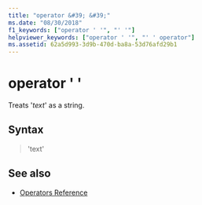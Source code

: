 ```yaml
---
title: "operator &#39; &#39;"
ms.date: "08/30/2018"
f1_keywords: ["operator ' '", "' '"]
helpviewer_keywords: ["operator ' '", "' ' operator"]
ms.assetid: 62a5d993-3d9b-470d-ba8a-53d76afd29b1
---
```

# operator &#39; &#39;

Treats '*text*' as a string.

## Syntax

> 'text'

## See also

- [Operators Reference](../../assembler/masm/operators-reference.md)
